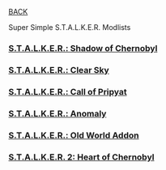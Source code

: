 
[BACK](..)

Super Simple S.T.A.L.K.E.R. Modlists

### [S.T.A.L.K.E.R.: Shadow of Chernobyl](./shoc)

### [S.T.A.L.K.E.R.: Clear Sky](./cs)

### [S.T.A.L.K.E.R.: Call of Pripyat](./cop)

### [S.T.A.L.K.E.R.: Anomaly](./anomaly)

### [S.T.A.L.K.E.R.: Old World Addon](./owa)

### [S.T.A.L.K.E.R. 2: Heart of Chernobyl](./s2hoc)